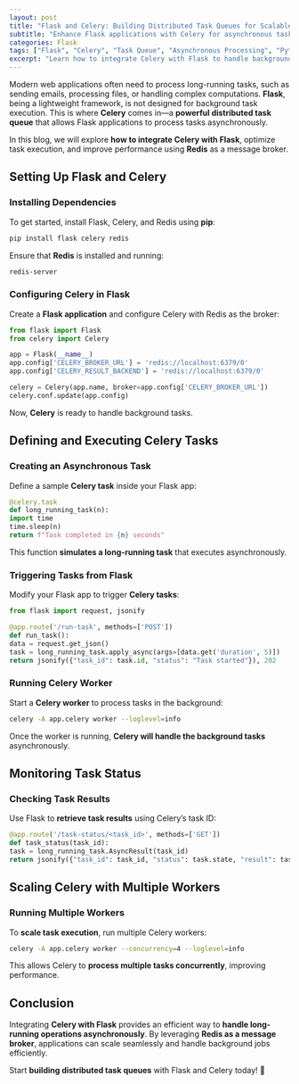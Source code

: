 ```yaml
---
layout: post
title: "Flask and Celery: Building Distributed Task Queues for Scalable Applications"
subtitle: "Enhance Flask applications with Celery for asynchronous task processing and scalability"
categories: Flask
tags: ["Flask", "Celery", "Task Queue", "Asynchronous Processing", "Python", "Distributed Systems", "Redis"]
excerpt: "Learn how to integrate Celery with Flask to handle background tasks efficiently. Improve scalability, manage long-running operations, and enhance performance with distributed task queues."
---
```




Modern web applications often need to process long-running tasks, such as sending emails, processing files, or handling complex computations. **Flask**, being a lightweight framework, is not designed for background task execution. This is where **Celery** comes in—a **powerful distributed task queue** that allows Flask applications to process tasks asynchronously.

In this blog, we will explore **how to integrate Celery with Flask**, optimize task execution, and improve performance using **Redis** as a message broker.

## Setting Up Flask and Celery

### Installing Dependencies

To get started, install Flask, Celery, and Redis using **pip**:

```sh
pip install flask celery redis
```

Ensure that **Redis** is installed and running:

```sh
redis-server
```

### Configuring Celery in Flask

Create a **Flask application** and configure Celery with Redis as the broker:

```python
from flask import Flask
from celery import Celery

app = Flask(__name__)
app.config['CELERY_BROKER_URL'] = 'redis://localhost:6379/0'
app.config['CELERY_RESULT_BACKEND'] = 'redis://localhost:6379/0'

celery = Celery(app.name, broker=app.config['CELERY_BROKER_URL'])
celery.conf.update(app.config)
```

Now, **Celery** is ready to handle background tasks.

## Defining and Executing Celery Tasks

### Creating an Asynchronous Task

Define a sample **Celery task** inside your Flask app:

```python
@celery.task
def long_running_task(n):
import time
time.sleep(n)
return f"Task completed in {n} seconds"
```

This function **simulates a long-running task** that executes asynchronously.

### Triggering Tasks from Flask

Modify your Flask app to trigger **Celery tasks**:

```python
from flask import request, jsonify

@app.route('/run-task', methods=['POST'])
def run_task():
data = request.get_json()
task = long_running_task.apply_async(args=[data.get('duration', 5)])
return jsonify({"task_id": task.id, "status": "Task started"}), 202
```

### Running Celery Worker

Start a **Celery worker** to process tasks in the background:

```sh
celery -A app.celery worker --loglevel=info
```

Once the worker is running, **Celery will handle the background tasks** asynchronously.

## Monitoring Task Status

### Checking Task Results

Use Flask to **retrieve task results** using Celery’s task ID:

```python
@app.route('/task-status/<task_id>', methods=['GET'])
def task_status(task_id):
task = long_running_task.AsyncResult(task_id)
return jsonify({"task_id": task_id, "status": task.state, "result": task.result})
```

## Scaling Celery with Multiple Workers

### Running Multiple Workers

To **scale task execution**, run multiple Celery workers:

```sh
celery -A app.celery worker --concurrency=4 --loglevel=info
```

This allows Celery to **process multiple tasks concurrently**, improving performance.

## Conclusion

Integrating **Celery with Flask** provides an efficient way to **handle long-running operations asynchronously**. By leveraging **Redis as a message broker**, applications can scale seamlessly and handle background jobs efficiently.

Start **building distributed task queues** with Flask and Celery today! 🚀  

